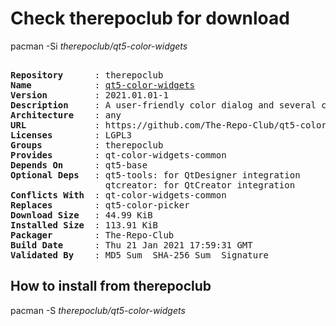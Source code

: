 # Check therepoclub for download

pacman -Si *therepoclub/qt5-color-widgets*

<div class="highlight"><pre class="highlight"><text>
<b>Repository</b>      : therepoclub
<b>Name</b>            : <a href="../../x86_64/qt5-color-widgets-2021.01.01-1-any.pkg.tar.zst">qt5-color-widgets</a>
<b>Version</b>         : 2021.01.01-1
<b>Description</b>     : A user-friendly color dialog and several color-related widgets for Qt
<b>Architecture</b>    : any
<b>URL</b>             : https://github.com/The-Repo-Club/qt5-color-widgets
<b>Licenses</b>        : LGPL3
<b>Groups</b>          : therepoclub
<b>Provides</b>        : qt-color-widgets-common
<b>Depends On</b>      : qt5-base
<b>Optional Deps</b>   : qt5-tools: for QtDesigner integration
                  qtcreator: for QtCreator integration
<b>Conflicts With</b>  : qt-color-widgets-common
<b>Replaces</b>        : qt5-color-picker
<b>Download Size</b>   : 44.99 KiB
<b>Installed Size</b>  : 113.91 KiB
<b>Packager</b>        : The-Repo-Club <wayne6324@gmail.com>
<b>Build Date</b>      : Thu 21 Jan 2021 17:59:31 GMT
<b>Validated By</b>    : MD5 Sum  SHA-256 Sum  Signature
</text></pre></div>

## How to install from therepoclub

pacman -S *therepoclub/qt5-color-widgets*
